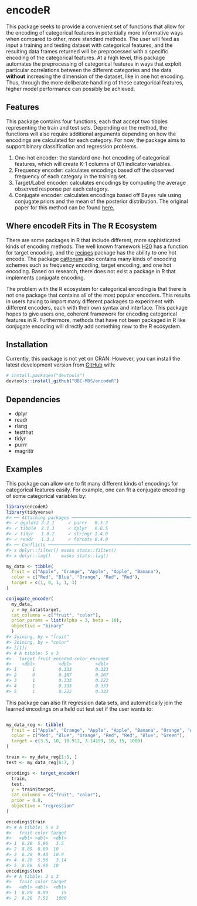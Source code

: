 
<!-- README.md is generated from README.Rmd. Please edit that file -->

# encodeR

<!-- badges: start -->

<!-- badges: end -->

This package seeks to provide a convenient set of functions that allow
for the encoding of categorical features in potentially more informative
ways when compared to other, more standard methods. The user will feed
as input a training and testing dataset with categorical features, and
the resulting data frames returned will be preprocessed with a specific
encoding of the categorical features. At a high level, this package
automates the preprocessing of categorical features in ways that exploit
particular correlations between the different categories and the data
**without** increasing the dimension of the dataset, like in one hot
encoding. Thus, through the more deliberate handling of these
categorical features, higher model performance can possibly be achieved.

## Features

This package contains four functions, each that accept two tibbles
representing the train and test sets. Depending on the method, the
functions will also require additional arguments depending on how the
encodings are calculated for each category. For now, the package aims to
support binary classification and regression problems.

1.  One-hot encoder: the standard one-hot encoding of categorical
    features, which will create K-1 columns of 0/1 indicator variables.
2.  Frequency encoder: calculates encodings based off the observed
    frequency of each category in the training set.
3.  Target/Label encoder: calculates encodings by computing the average
    observed response per each category.
4.  Conjugate encoder: calculates encodings based off Bayes rule using
    conjugate priors and the mean of the posterior distribution. The
    original paper for this method can be found
    [here.](https://arxiv.org/pdf/1904.13001.pdf)

## Where encodeR Fits in The R Ecosystem

There are some packages in R that include different, more sophisticated
kinds of encoding methods. The well known framework
[H20](http://docs.h2o.ai/h2o/latest-stable/h2o-docs/data-munging/target-encoding.html)
has a function for target encoding, and the
[recipes](https://cran.r-project.org/web/packages/recipes/recipes.pdf)
package has the ability to one hot encode. The package
[cattonum](https://cran.r-project.org/web/packages/cattonum/cattonum.pdf)
also contains many kinds of encoding schemes such as frequency encoding,
target encoding, and one hot encoding. Based on research, there does not
exist a package in R that implements conjugate encoding.

The problem with the R ecosystem for categorical encoding is that there
is not one package that contains all of the most popular encoders. This
results in users having to import many different packages to experiment
with different encoders, each with their own syntax and interface. This
package hopes to give users one, coherent framework for encoding
categorical features in R. Furthermore, methods that have not been
packaged in R like conjugate encoding will directly add something new to
the R
ecosystem.

## Installation

<!-- You can install the released version of encodeR from [CRAN](https://CRAN.R-project.org) with: -->

<!-- ``` r -->

<!-- install.packages("encodeR") -->

<!-- ``` -->

Currently, this package is not yet on CRAN. However, you can install the
latest development version from [GitHub](https://github.com/) with:

``` r
# install.packages("devtools")
devtools::install_github("UBC-MDS/encodeR")
```

## Dependencies

  - dplyr
  - readr
  - rlang
  - testthat
  - tidyr
  - purrr
  - magrittr

## Examples

This package can allow one to fit many different kinds of encodings for
categorical features easily. For example, one can fit a conjugate
encoding of some categorical variables by:

``` r
library(encodeR)
library(tidyverse)
#> ── Attaching packages ───────────────────────────────────────────────────────────────────────────────────────────────────────────────── tidyverse 1.3.0 ──
#> ✓ ggplot2 3.2.1     ✓ purrr   0.3.3
#> ✓ tibble  2.1.3     ✓ dplyr   0.8.5
#> ✓ tidyr   1.0.2     ✓ stringr 1.4.0
#> ✓ readr   1.3.1     ✓ forcats 0.4.0
#> ── Conflicts ──────────────────────────────────────────────────────────────────────────────────────────────────────────────────── tidyverse_conflicts() ──
#> x dplyr::filter() masks stats::filter()
#> x dplyr::lag()    masks stats::lag()

my_data <- tibble(
  fruit = c("Apple", "Orange", "Apple", "Apple", "Banana"),
  color = c("Red", "Blue", "Orange", "Red", "Red"),
  target = c(1, 0, 1, 1, 1)
)

conjugate_encoder(
  my_data,
  y = my_data$target,
  cat_columns = c("fruit", "color"),
  prior_params = list(alpha = 3, beta = 10), 
  objective = "binary"
  )
#> Joining, by = "fruit"
#> Joining, by = "color"
#> [[1]]
#> # A tibble: 5 x 3
#>   target fruit_encoded color_encoded
#>    <dbl>         <dbl>         <dbl>
#> 1      1         0.333         0.333
#> 2      0         0.167         0.167
#> 3      1         0.333         0.222
#> 4      1         0.333         0.333
#> 5      1         0.222         0.333
```

This package can also fit regression data sets, and automatically join
the learned encodings on a held out test set if the user wants to:

``` r

my_data_reg <- tibble(
  fruit = c("Apple", "Orange", "Apple", "Apple", "Banana", "Orange", "Apple"),
  color = c("Red", "Blue", "Orange", "Red", "Red", "Blue", "Green"),
  target = c(3.5, 10, 10.912, 3.14159, 10, 15, 1000)
)

train <- my_data_reg[1:5, ]
test <- my_data_reg[6:7, ]

encodings <- target_encoder(
  train,
  test,
  y = train$target,
  cat_columns = c("fruit", "color"),
  prior = 0.8, 
  objective = "regression" 
)

encodings$train
#> # A tibble: 5 x 3
#>   fruit color target
#>   <dbl> <dbl>  <dbl>
#> 1  6.20  5.96   3.5 
#> 2  8.89  8.89  10   
#> 3  6.20  9.40  10.9 
#> 4  6.20  5.96   3.14
#> 5  8.89  5.96  10
encodings$test
#> # A tibble: 2 x 3
#>   fruit color target
#>   <dbl> <dbl>  <dbl>
#> 1  8.89  8.89     15
#> 2  6.20  7.51   1000
```

<!-- What is special about using `README.Rmd` instead of just `README.md`? You can include R chunks like so: -->

<!-- ```{r cars} -->

<!-- summary(cars) -->

<!-- ``` -->

<!-- You'll still need to render `README.Rmd` regularly, to keep `README.md` up-to-date. -->

<!-- You can also embed plots, for example: -->

<!-- ```{r pressure, echo = FALSE} -->

<!-- plot(pressure) -->

<!-- ``` -->

<!-- In that case, don't forget to commit and push the resulting figure files, so they display on GitHub! -->
